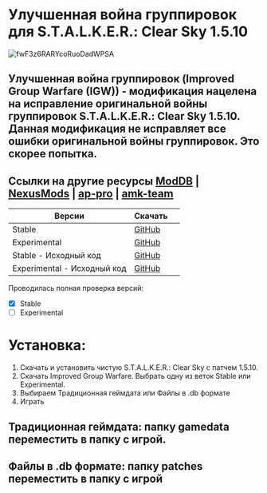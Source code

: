 # Улучшенная война группировок для S.T.A.L.K.E.R.: Clear Sky 1.5.10
![fwF3z6RARYcoRuoDadWPSA](https://github.com/PastKNIGHT/IGW/assets/122475826/96e1c969-ed09-46d9-b2b8-64158b8fd5ae)
## Улучшенная война группировок (Improved Group Warfare (IGW)) - модификация нацелена на исправление оригинальной войны группировок S.T.A.L.K.E.R.: Clear Sky 1.5.10. Данная модификация не исправляет все ошибки оригинальной войны группировок. Это скорее попытка.

## Ссылки на другие ресурсы [ModDB](https://www.moddb.com/games/stalker-clear-sky/downloads/improved-group-warfare) | [NexusMods](https://www.nexusmods.com/stalkerclearsky/mods/506) | [ap-pro](https://ap-pro.ru/forums/topic/4109-uluchshennaya-voyna-gruppirovok-dlya-stalker-clear-sky-1510) | [amk-team](https://www.amk-team.ru/forum/topic/14713-uluchshennaja-vojna-gruppirovok-dlja-stalker-clear-sky-1510)

|Версии|Скачать||
|----|-----|-------|
|Stable|[GitHub](https://github.com/PastKNIGHT/IGW/releases/tag/Stable)||
|Experimental|[GitHub](https://github.com/PastKNIGHT/IGW/releases/tag/Experimental)||
|Stable - Исходный код|[GitHub](https://github.com/PastKNIGHT/IGW/tree/main/Improved%20Group%20Warfare%20-%20Stable%20(11.06.2024))||
|Experimental - Исходный код|[GitHub](https://github.com/PastKNIGHT/IGW/tree/main/Improved%20Group%20Warfare%20-%20Experimental%20(11.06.2024))||

Проводилась полная проверка версий:
- [x] Stable
- [ ] Experimental

# Установка:
1. Скачать и установить чистую S.T.A.L.K.E.R.: Clear Sky с патчем 1.5.10.
2. Скачать Improved Group Warfare. Выбрать одну из веток Stable или Experimental.
3. Выбираем Традиционная геймдата или Файлы в .db формате
4. Играть
## Традиционная геймдата: папку gamedata переместить в папку с игрой.
## Файлы в .db формате: папку patches переместить в папку с игрой

